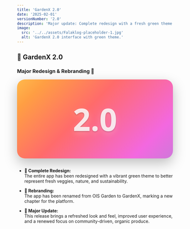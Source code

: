 ```yaml
---
title: 'GardenX 2.0'
date: '2025-02-01'
versionNumber: '2.0'
description: 'Major update: Complete redesign with a fresh green theme and rebranding from OIS Garden to GardenX.'
image:
  src: '../../assets/Falaklog-placeholder-1.jpg'
  alt: 'GardenX 2.0 interface with green theme.'
---
```


## 🌿 GardenX 2.0
### Major Redesign & Rebranding 🚀
<div style="
  width: 100%;
  display: flex;
  align-items: center;
  justify-content: center;
  padding: 60px 0;
  border-radius: 25px;
  background: rgba(255, 255, 255, 0.12);
  box-shadow: 0 15px 40px rgba(0, 0, 0, 0.25);
  backdrop-filter: blur(30px);
  -webkit-backdrop-filter: blur(30px);
  font-size: 100px;
  font-weight: 900;
  color: rgba(255, 255, 255, 0.85);
  text-shadow:
    0 2px 4px rgba(0, 0, 0, 0.2),
    0 8px 20px rgba(255, 255, 255, 0.2);
  font-family: 'Segoe UI', 'Helvetica Neue', sans-serif;
  background-image: linear-gradient(
    135deg,
    #ffde59 0%,
    #ff9f43 15%,
    #ff6b6b 30%,
    #f368e0 50%,
    #a18cd1 70%,
    #6c5ce7 85%,
    #a29bfe 100%
  );
  background-size: 200% 200%;
  animation: gradientBG 12s ease infinite;
  transition: all 0.3s ease-in-out;
">
  2.0
</div>

<style>
@keyframes gradientBG {
  0% { background-position: 0% 50%; }
  50% { background-position: 100% 50%; }
  100% { background-position: 0% 50%; }
}
</style>
<br>

- **🎨 Complete Redesign:**  
  The entire app has been redesigned with a vibrant green theme to better represent fresh veggies, nature, and sustainability.

- **🔄 Rebranding:**  
  The app has been renamed from OIS Garden to GardenX, marking a new chapter for the platform.

- **🌱 Major Update:**  
  This release brings a refreshed look and feel, improved user experience, and a renewed focus on community-driven, organic produce.